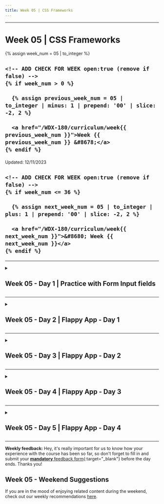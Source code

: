 ```yaml
---
title: Week 05 | CSS Frameworks
---
```


<hr class="mb-0">

<h1 id="{{ Week 05-CSS Frameworks | slugify }}">
  <span class="week-prefix">Week 05 |</span> CSS Frameworks
</h1>

<div class="week-controls">

  {% assign week_num = 05 | to_integer %}

  <h2 class="week-controls__previous_week">

    <!-- ADD CHECK FOR WEEK open:true (remove if false) -->
    {% if week_num > 0 %}

      {% assign previous_week_num = 05 | to_integer | minus: 1 | prepend: '00' | slice: -2, 2 %}

      <a href="/WDX-180/curriculum/week{{ previous_week_num }}">Week {{ previous_week_num }} &#8678;</a>
    {% endif %}

  </h2>

  <span>Updated: 12/11/2023</span>

  <h2 class="week-controls__next_week">

    <!-- ADD CHECK FOR WEEK open:true (remove if false) -->
    {% if week_num <= 36 %}

      {% assign next_week_num = 05 | to_integer | plus: 1 | prepend: '00' | slice: -2, 2 %}

      <a href="/WDX-180/curriculum/week{{ next_week_num }}">&#8680; Week {{ next_week_num }}</a>
    {% endif %}

  </h2>

</div>

---

<!-- Week 05 - Day 1 | Practice with Form Input fields -->
<details markdown="1">
  <summary>
    <h2>
      <span class="summary-day">Week 05 - Day 1</span> | Practice with Form Input fields</h2>
  </summary>

### Schedule

  - [Study](#study-plan)
  - [Exercises](#exercises)
  - [Extra Resources](#extra-resources)

### Study Plan

  <!-- ![](assets/css.bg.media.sizing.png) -->



  > Inspirational quote of the week:
  >
  > ___"If I ran a school, I’d give the average grade to the ones 
  > who gave me all the right answers, for being good parrots. 
  > I’d give the top grades to those who made a lot of mistakes 
  > and told me about them, and then told me what they learned from them."___
  >
  > R. Buckminster Fuller



  ---



  This Module is about replicating some real-life User Interfaces and specifically the form fields found in the [**YouTube Studio**](https://www.youtube.com/playlist?list=PLpjK416fmKwQ42eDY75Q05uM0g3N9WNXU){:target="_blank"} video editor page.

  [![](./assets/youtube_editor_input_fields.jpg)](./assets/youtube_editor_input_fields.jpg){:target="_blank"}

  _(Click on the screenshot to see it in full scale)_

  The process, of course, involves coding but also doing some research to find out more about the required HTML and CSS to complete the project.

  Before starting the project, we have a tiny bit of theory for you. Check the next short video about the BEM CSS methodology before starting the exercise:

  - [Watch: **Why I use the BEM naming convention for my CSS**](https://www.youtube.com/watch?v=SLjHSVwXYq4){:target="_blank"}
    - **Duration:** 7min

  Now that you have rough idea about organizing CSS code using the BEM methodology, scroll down to the [**Exercises section**](#exercises) to find all the details and start the project. 

<!-- Summary -->

### Exercises

**What are you building?**

Take a close look at the screenshot below to understand what you are building:

[![](./assets/form_fields_preview.jpg)](./assets/form_fields_preview.jpg)

We are basically creating a single `<input>` form field of type `text`. In the screenshot, you are seeing various states of this input field. You won't be creating 5 different input fields but just one. Check the Requirements below to learn more about the various states and behavior that we want this element to exhibit.

**Requirements**

- Here are the color you must use:
  - Background color for the page: `#282828`
  - The input text color (for the user values) is: `#d0d0d0`
  - The `placeholder` text color is: `#767676`
  - The border color is: `#4c4c4c`
  - The border color on hover is: `#8f8f8f`
  - The border color on focus is: `#7c9dbd`
  - When there is a validation error on some input, the border color is: `#862e2a`

1. For this project, we need all the CSS colors to be stored in [**CSS variables**](https://developer.mozilla.org/en-US/docs/Web/CSS/Using_CSS_custom_properties){:target="_blank"} that follow [**good naming practices**](https://stackoverflow.com/a/74253999/4861760){:target="_blank"}. 

2. The font family for all text should be: `Arial, Helvetica, sans-serif;`

3. There should be special validation rule for this input field, so that the only permitted characters are the following: `A-Z`, `a-z`, `0-9` and the special characters `!, @, _, -, $, (` and `)` along with whitespace of course. Also, there is a limit on how many characters should be permitted: **maximum 30 chars**. If the user has entered more than 30 characters or any non-permitted character, the input border should change to the error color (as seen in the last input example in the screenshot).

4. The input field must be accompanied by a special section that indicates the number of current characters along with the limit (30) as seen in the screenshot. This does not need to change dynamically. For now, you'll just want this element to contain the text: `0/30 characters`. Once you've learned about JavaScript, you'll be able to dynamically update these numbers.

5. The input field must also be accompanied by a `<label>` element (as depicted in the screenshot) with the informative text: `Enter your message`. The `<input>` and `<label>` elements **should be paired together** so that when the user clicks on the label, the input should receive focus. Also, when the user hovers over the label, the input should change its border color to the appropriate focus color (see list of colors above). The label should use the same color as the input text value.

6. You should validate your HTML code using the `W3C Validator` service and make sure to fix all warnings and errors.

7. You should check your web page using the Chrome [**Lighthouse**](https://developer.chrome.com/docs/lighthouse/overview/){:target="_blank"} checker and make sure that you have a green score (>90%) on the `Accessibility` checks. If the score is lower than 90%, make sure to do any necessary fixes.

**Extra Challenges**

- Whenever the input value is invalid, a specially crafted HTML element should appear beneath the input element, displaying an error notification: `("Error: Invalid input")`. You **do not need JavaScript** for this one to work. Do your research and come up with a plain HTML/CSS solution.

[![](./assets/form_fields_error_preview.jpg)](./assets/form_fields_error_preview.jpg){:target="_blank"}

**Study Resources**

- [Naming CSS Stuff Is Really Hard](https://sparkbox.com/foundry/naming_css_stuff_is_really_hard){:target="_blank"}

- [Input pseudo-classes](https://developer.mozilla.org/en-US/docs/Web/CSS/Pseudo-classes#input_pseudo-classes){:target="_blank"}

  **IMPORTANT:** Make sure to complete all the tasks found in the **daily Progress Sheet** and update the sheet accordingly. Once you've updated the sheet, don't forget to `commit` and `push`. The progress draft sheet for this day is: **/user/week05/progress/progress.draft.w05.d01.csv**

  You should **NEVER** update the `draft` sheets directly, but rather work on a copy of them according to the instructions [found here](../week01/resources/PROGRESS-WORKFLOW.md).


<!-- Extra Resources -->

<!-- Sources and Attributions -->
  
</details>

<hr class="mt-1">

<!-- Week 05 - Day 2 | Flappy App - Day 1 -->
<details markdown="1">
  <summary>
    <h2>
      <span class="summary-day">Week 05 - Day 2</span> | Flappy App - Day 1</h2>
  </summary>

### Schedule

  - [Study](#study-plan-NN)
  - [Exercises](#exercises-NN)
  - [Extra Resources](#extra-resources-NN)

### Study Plan

  ![](./assets/FlappyAppThumbnail.jpg)

  **Flappy App**: Recreating a web page from a design mockup

  This is a project that should ideally be completed in 3 to 4 days. You will go through a series of videos, where we take a webpage mockup and turn it into HTML and CSS code.

  Below you'll find a list of videos that will take you through the process of decomposing the mockup into an HTML structure and gradually building and styling each section of the mockup. The total duration of the videos is around 3 hours. 

  **Here's how you should proceed:**

  - 1) **TAKE #1:** Watch each video once, without touching any code or running any commands. It's really important to pause from time to time and **take notes** during this first step. 

  - 2) **TAKE #2:** Go through the video a second time, but this time you should pause the video and code along, trying to exactly replicate the steps and commands shown in the video

  - 3) **TAKE #3:** This is the most important step. Start from scratch and try to replicate each step **without looking at the code or commands** in the video. This will help you recollect everything you've learned from the videos and the 2nd repetition (during which you coded along) and actually code by memory. Now, this part is going to be hard, so give yourself some time to recollect the commands, steps or code needed. You can freely Google or search the MDN documentation, but try not to cheat and go back to the video.

  At this step, the notes you took during the first run will help you move on and find what you need to complete each step. 

  If you get stuck and don't see the expected results, don't worry. Move on and you'll be able to compare your code with the video, after you've finished each step. You will then notice what went wrong, what misconceptions you've held and take notes.

  It's recommended that you create 2 separate folders and VSCode workspaces for these last 2 steps. 

  All the videos can be found in this _(unlisted*)_ [**YouTube playlist**](https://www.youtube.com/playlist?list=PLdo7hJB0agEmTY9xT7EvzUkClAeAHJr9G).

  Good luck!

  __*Please do not share the link with anyone outside of intechgration.io__

  **The Videos**

  - [**Intro**](https://www.youtube.com/watch?v=mhTtjqa0a44){:target="_blank"}
    - **Duration:** 2min
    - **Description:** Brief description of the project.
    - **Repository:** [https://github.com/in-tech-gration/Flappy_App](https://github.com/in-tech-gration/Flappy_App){:target="_blank"}

  - Part 1: [**Setup**](https://www.youtube.com/watch?v=UYHiXrUOhk4){:target="_blank"} 
    - **Duration:** 3min
    - **Description:** Clone the git repository, set everything up before moving on to the next video and checking the mockups.
    - **What you'll learn:** 
      - Adding a local folder into your VSCode workspace via the command line using the `code -a .` command.

  - Part 2: [**Folder Structure**](https://www.youtube.com/watch?v=EW2T7T_hdCw){:target="_blank"} 
    - **Duration:** 5min
    - **Description:** All about the files and folders structure of the project.
    - **What you'll learn:** 
      - Using the `Live Server` VSCode extension to serve the HTML files.
      - What does the `missing favicon` 404 error mean.
      - Checking which resources are loaded through an HTML page using the Network Panel of DevTools

  - Part 3: [**Planning**](https://www.youtube.com/watch?v=UHCootaxTOs){:target="_blank"} 
    - **Duration:** 28min
    - **Description:** How do we go from a 2D design mockup to an actual website created using HTML and CSS? How do we start decomposing a static image into the actual HTML elements that will comprise the final web page?
    - **What you'll learn:** 
      - Thinking in boxes and containers
      - Using diagram tools (such as https://excalidraw.com/) to plan and turn a design into an HTML structure.
      - Destructuring a mockup in rows and columns
      - Properly commenting and indenting HTML code
      - Using Semantic HTML elements for your web page structure
      - Using the DevTools Color Picker to grab colors from an image
      - Organizing and managing the colors of a web page using CSS variables
      - Using the `Computed Panel` in DevTools to debug HTML and CSS and get a better overview of each HTML element's box model.
      - Using the `outline`, `background` and `border` CSS properties to debug CSS issues and get a better visual overview of where each HTML element's box model appears.
      - Learn about the very handy `vh` (viewport height) CSS unit.
      - Creating a basic HEADER/MAIN/FOOTER layout using Flexbox

  - Part 4: [**Google Web Fonts**](https://www.youtube.com/watch?v=KiyRDMBgDlY){:target="_blank"} 
    - **Duration:** 5min
    - **Description:** Follow the specs and load the appropriate font family defined in the mockup.
    - **What you'll learn:**
      - How to load [Google Web Fonts](https://fonts.google.com/specimen/Lato?query=Lato){:target="_blank"} into an HTML page.
      - Use the `Format Document` feature of VSCode to keep your code well-formatted

  - Part 5: [**Containers**](https://www.youtube.com/watch?v=qdP5WY0WWfw){:target="_blank"} 
    - **Duration:** 9min
    - **Description:** Define containers within the design to restrict the maximum width of the main content sections.
    - **What you'll learn:** 
      - Thinking about inner HTML elements that act as width limiters and restrict the content from going past a specific width

  - Part 6: [**Defining Columns**](https://www.youtube.com/watch?v=kNSRmEuwxnU){:target="_blank"} 
    - **Duration:** 25min
    - **Description:** After defining the rows in our design it's time to define the columns and start splitting our content vertical sections as well.
    - **What you'll learn:** 
      - Thinking in boxes, but this time in terms of columns instead of rows
      - Using `Semantic HTML` elements for sections that play a particular role in our page
      - Using `unordered lists` for the navigation menu items
      - Using the Emmet abbreviations for quickly creating sibling elements and multiple elements:
        - `selector+sibling+sibling`
        - `selector*NUMBER_OF_TIMES_TO_BE_CREATED`, e.g. `div*5`
    - Using utility classes in CSS for reusability and ease-of-use
    - Understanding the Flexbox axis rule: `justify-content` works (aligns items) horizontally when `flex-direction` is set to `row` and vertically when flex-direction is set to `column`. Likewise, `align-items` works vertically in `row` and horizontally in `column` `flex-direction`.

  - Part 7: [**Recreating the FlappyApp Logo**](https://www.youtube.com/watch?v=DHA6gf7m-5w){:target="_blank"} 
    - **Duration:** 17min
    - **Description:** Recreating the logo based on the mockup.
    - **What you'll learn:** 
      - Using an empty `alt=""` attribute when an image is just for decoration (best practice in Web Accessibility)
      - Using the `text-transform` CSS property
      - Using negative margins to position an element
      - All about the `line-height` property
      - Using `position: relative` to make an element overlap another element

  - Part 8: [**Navigation Menu**](https://www.youtube.com/watch?v=rgegTdHVCHk){:target="_blank"} 
    - **Duration:** 19min
    - **Description:** Recreating the navigation menu as depicted in the mockup
    - **What you'll learn:** 
      - Resetting the default `ul` styling
      - Displaying `li` elements horizontally with the help of `display: flex`
      - Debugging spacing issues using the `Inspector` Tool and `outline`
      - Setting hover color for the `li` elements using the `:hover` pseudo class
      - Changing the default cursor icon using the `cursor` CSS property

  - Part 9: [**Main Section: Scenery**](https://www.youtube.com/watch?v=6JiAJnJiB0Q){:target="_blank"} 
    - **Duration:** 7min
    - **Description:** Recreating the main game scenery area.
    - **What you'll learn:** 
      - [How to add a double border](https://stackoverflow.com/questions/3906983/two-color-borders){:target="_blank"} in an HTML element using both the `border` and `outline` CSS properties
      - Using the color picker to set a color and choose a different color format (e.g. switching from HSL to HEX)

  - Part 10: [**Main Section: Game Features Table**](https://www.youtube.com/watch?v=PD-nVpWBLys){:target="_blank"} 
    - **Duration:** 16min
    - **Description:** Recreating the Features table in the main section.
    - **What you'll learn:** 
      - Using the `first-child` and `nth-child` CSS pseudo classes to target and style specific children of a container element
      - Using `span` as a special-purpose inline container to style specific parts of a text.
      - Using `letter-spacing` to customize the space between word characters.

  - Part 11: [**Main Section: Lorem Ipsum Area**](https://www.youtube.com/watch?v=BwDuMkNHSX0){:target="_blank"} 
    - **Duration:** 3min
    - **Description:** Recreating the Lorem Ipsum area in the main mockup section.

  - Part 12: [**Fixing Navigation Alignment Issues**](https://www.youtube.com/watch?v=vdQsmHDNCj4){:target="_blank"} 
    - **Duration:** 9min
    - **Description:** Fixing some vertical alignment issues in the top navigation
    - **What you'll learn:** 
      - Using the Inspector tool along with the special `Flex` feature to debug Flexbox alignment and layout issues.
      - Get to know the different syntaxes of the `padding` shorthand property.

  - Part 13: [**Centering the Main Content**](https://www.youtube.com/watch?v=rC4FwmrV6_I){:target="_blank"} 
    - **Duration:** 5min
    - **Description:** Using Flexbox to center the main content
    - **What you'll learn:** 
      - More Utility CSS class to the rescue
      - Centering content vertically and horizontally using Flexbox

  - Part 14: [**Footer**](https://www.youtube.com/watch?v=H4NZXGN1dEo){:target="_blank"} 
    - **Duration:** 14min
    - **Description:** Recreating the Footer area of the mockup
    - **What you'll learn:** 
      - More Utility CSS classes
    - **Notes:** You'll see at some point in the video, that it's unclear whether the `padding` property applied in an `ul` element is inherited and applied to the children `li` elements. In order to find out whether a specific CSS property is inherited by the children, always check the appropriate MDN page, and specifically look for the **Inherited** property entry in the **Formal Definition** section. For example, `padding` is a [non-inheritable property](https://developer.mozilla.org/en-US/docs/Web/CSS/padding#formal_definition){:target="_blank"} whereas [color is inherited by the children of an element](https://developer.mozilla.org/en-US/docs/Web/CSS/color#formal_definition){:target="_blank"}.

  - Part 15: [**Adjusting for max-width**](https://www.youtube.com/watch?v=JsePsnojX3E){:target="_blank"} 
    - **Duration:** 16min
    - **Description:** Our design must adhere to the mockup specs which state that the main content areas should be limited to a width of 1100px 
    - **What you'll learn:** 
      - All about the `margin` `auto` value
      - Tricky `Specificity` styling and checking the Styles panel of Chrome DevTools to see which CSS rules are being overridden by other more specific CSS selectors 

  - Part 16: [**Ribbon Decoration using Background-Image**](https://www.youtube.com/watch?v=Z41buBbpMKs){:target="_blank"} 
    - **Duration:** 6min
    - **Description:** Adding some decoration to the Header and Footer via `background-image` CSS property
    - **What you'll learn:** 
      - `background-image`
      - `background-position`
      - `background-repeat`

  - **Extra Challenges:**
    - Try to make the game image fit nicely next to the `Features` table as depicted in the mockup. The height of the image should be properly aligned with the height of the `Features` table.
    - Try to use CSS (no image involved) to recreate the ribbon decoration of the header and footer.
    - Use the W3C Validator services to make sure that your HTML and CSS do not contain any warnings or errors.
      - [HTML Validator](https://validator.w3.org/){:target="_blank"}
      - [CSS Validator](https://jigsaw.w3.org/css-validator/){:target="_blank"}

### Summary

  **Insights**

  By going through the FlappyApp challenge, you'll be able to learn about how to think in boxes and more specifically how you can decompose a design mockup into the basic HTML elements that make up the layout. You'll gradually start to detect the basic rows and columns in each image or design that you see out there, then go deeper and find the nested rows and columns so you can use the power of CSS rules to lay out the various sections and elements of the design.

  You'll be able to understand the power and usefulness of utility classes, that will help you reuse your CSS styling across your HTML just by applying these classes as values to the HTML class attribute. Popular CSS libraries like Tailwind are based on this concept.

  Another insight that you'll probably gain from this project is the way to organize your HTML and CSS. Your CSS selectors should be laid out hierarchically and according to the HTML structure. If your page has a `<header>`, `<main>` and `<footer>` sections, then your CSS selectors must follow that order too so that you can quickly find the selectors that update the styling of each section in your HTML.

<!-- Exercises -->

<!-- Extra Resources -->

### Sources and Attributions

  - [Flappy App Project by the `devleague`](https://github.com/devleague/Flappy_App){:target="_blank"} (Make sure to star the repo if you liked this challenge)
  
</details>

<hr class="mt-1">

<!-- Week 05 - Day 3 | Flappy App - Day 2 -->
<details markdown="1">
  <summary>
    <h2>
      <span class="summary-day">Week 05 - Day 3</span> | Flappy App - Day 2</h2>
  </summary>

### Schedule

  - [Study](#study-plan-NN)
  - [Exercises](#exercises-NN)
  - [Extra Resources](#extra-resources-NN)

### Study Plan

  ![](./assets/FlappyAppThumbnail.jpg)

  This is Day 2 of the Flappy App practice. Just follow the instructions and continue where you've left off.

<!-- Summary -->

<!-- Exercises -->

<!-- Extra Resources -->

<!-- Sources and Attributions -->
  
</details>

<hr class="mt-1">

<!-- Week 05 - Day 4 | Flappy App - Day 3 -->
<details markdown="1">
  <summary>
    <h2>
      <span class="summary-day">Week 05 - Day 4</span> | Flappy App - Day 3</h2>
  </summary>

### Schedule

  - [Study](#study-plan-NN)
  - [Exercises](#exercises-NN)
  - [Extra Resources](#extra-resources-NN)

### Study Plan

  ![](./assets/FlappyAppThumbnail.jpg)

  This is Day 3 of the Flappy App practice. Just follow the instructions and continue where you've left off.

<!-- Summary -->

<!-- Exercises -->

<!-- Extra Resources -->

<!-- Sources and Attributions -->
  
</details>

<hr class="mt-1">

<!-- Week 05 - Day 5 | Flappy App - Day 4 -->
<details markdown="1">
  <summary>
    <h2>
      <span class="summary-day">Week 05 - Day 5</span> | Flappy App - Day 4</h2>
  </summary>

### Schedule

  - [Study](#study-plan-NN)
  - [Exercises](#exercises-NN)
  - [Extra Resources](#extra-resources-NN)

### Study Plan

  ![](./assets/FlappyAppThumbnail.jpg)

  This is Day 4 of the Flappy App practice. Just follow the instructions and continue where you've left off.

<!-- Summary -->

<!-- Exercises -->

<!-- Extra Resources -->

<!-- Sources and Attributions -->
  
</details>


<hr class="mt-1">

**Weekly feedback:** Hey, it's really important for us to know how your experience with the course has been so far, so don't forget to fill in and submit your [**mandatory** feedback form](https://forms.gle/S6Zg3bbS2uuwsSZF9){:target="_blank"} before the day ends. Thanks you!

## Week 05 - Weekend Suggestions

If you are in the mood of enjoying related content during the weekend, check out our weekly recommendations [here](WEEKEND.md).